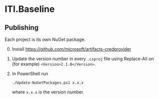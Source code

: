 # ITI.Baseline

## Publishing

Each project is its own NuGet package.

0. Install https://github.com/microsoft/artifacts-credprovider  
1. Update the version number in every `.csproj` file using Replace-All on (for example) `<Version>2.1.0</Version>`.  
2. In PowerShell run

   ```pwsh
   ./Update-NuGetPackages.ps1 x.x.x
   ```

   where `x.x.x` is the version number.